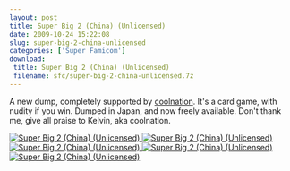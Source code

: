 ```yaml
---
layout: post
title: Super Big 2 (China) (Unlicensed)
date: 2009-10-24 15:22:08
slug: super-big-2-china-unlicensed
categories: ['Super Famicom']
download:
 title: Super Big 2 (China) (Unlicensed)
 filename: sfc/super-big-2-china-unlicensed.7z
---
```


A new dump, completely supported by [coolnation](http://forums.no-intro.org/memberlist.php?mode=viewprofile&u=1123). It's a card game, with nudity if you win. Dumped in Japan, and now freely available. Don't thank me, give all praise to Kelvin, aka coolnation.

[
![Super Big 2 (China) (Unlicensed)](https://snes.in/screenshots/super-big-2/super-big-2.0.png "Super Big 2 (China) (Unlicensed)")
![Super Big 2 (China) (Unlicensed)](https://snes.in/screenshots/super-big-2/super-big-2.1.png "Super Big 2 (China) (Unlicensed)")
![Super Big 2 (China) (Unlicensed)](https://snes.in/screenshots/super-big-2/super-big-2.2.png "Super Big 2 (China) (Unlicensed)")
![Super Big 2 (China) (Unlicensed)](https://snes.in/screenshots/super-big-2/super-big-2.3.png "Super Big 2 (China) (Unlicensed)")
![Super Big 2 (China) (Unlicensed)](https://snes.in/screenshots/super-big-2/super-big-2.4.png "Super Big 2 (China) (Unlicensed)")
](http://superfamicom.org/info/super-big-2/ "Super Big 2 (China) (Unlicensed)")
